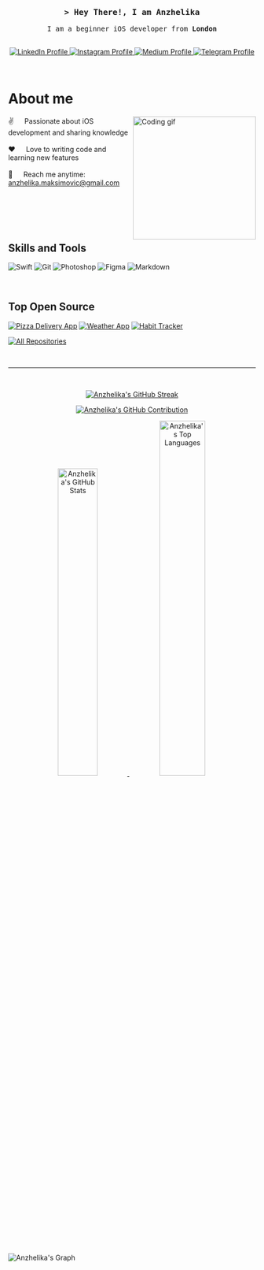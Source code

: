<!-- Intro  -->
<h3 align="center">
    <samp>&gt; Hey There!, I am Anzhelika</samp>
</h3>

<p align="center"> 
  <samp>
     I am a beginner iOS developer from <b>London</b> 
    <br>
    <br>
  </samp>
</p>

<p align="center">
 <a href="https://www.linkedin.com/in/anzhelika-maksimovic" target="_blank">
  <img src="https://img.shields.io/badge/LinkedIn-0077B5?style=for-the-badge&logo=linkedin&logoColor=white" alt="LinkedIn Profile"/>
 </a>
 <a href="https://instagram.com/malini.ka" target="_blank">
  <img src="https://img.shields.io/badge/Instagram-fe4164?style=for-the-badge&logo=instagram&logoColor=white" alt="Instagram Profile" />
 </a>
 <a href="https://medium.com/@anzmax" target="_blank">
  <img src="https://img.shields.io/badge/Medium-000000?style=for-the-badge&logo=medium&logoColor=white" alt="Medium Profile" />
 </a>
 <a href="https://t.me/anzmax" target="_blank">
  <img src="https://img.shields.io/badge/Telegram-26A5E4?style=for-the-badge&logo=telegram&logoColor=white" alt="Telegram Profile" />
 </a>
</p>
<br />

 # About me

 <p>
 <img align="right" width="250" src="https://media.giphy.com/media/6EWyszhJ2kL3ceQuD2/giphy.gif" alt="Coding gif" />
  
 ✌️ &emsp; Passionate about iOS development and sharing knowledge <br/><br/>
 ❤️ &emsp; Love to writing code and learning new features<br/><br/>
 📧 &emsp; Reach me anytime: anzhelika.maksimovic@gmail.com<br/><br/>

</p>

<br/>
<br/>
<br/>

## Skills and Tools

![Swift](https://img.shields.io/badge/Swift-F05138?style=for-the-badge&labelColor=black&logo=swift&logoColor=white)
![Git](https://img.shields.io/badge/Git-F05032?style=for-the-badge&logo=git&logoColor=white)
![Photoshop](https://img.shields.io/badge/Photoshop-31A8FF?style=for-the-badge&labelColor=black&logo=adobe%20photoshop&logoColor=white)
![Figma](https://img.shields.io/badge/Figma-F24E1E?style=for-the-badge&labelColor=black&logo=figma&logoColor=white)
![Markdown](https://img.shields.io/badge/Markdown-000000?style=for-the-badge&logo=markdown&logoColor=white)

<br/>

## Top Open Source 
[![Pizza Delivery App](https://github-readme-stats.vercel.app/api/pin/?username=anzmax&repo=pizza-delivery-app&border_color=7F3FBF&bg_color=ffffff&title_color=333333&text_color=333333&icon_color=7F3FBF)](https://github.com/anzmax/pizza-delivery-app)
[![Weather App](https://github-readme-stats.vercel.app/api/pin/?username=anzmax&repo=weather-app&border_color=7F3FBF&bg_color=ffffff&title_color=333333&text_color=333333&icon_color=7F3FBF)](https://github.com/anzmax/weather-app)
[![Habit Tracker](https://github-readme-stats.vercel.app/api/pin/?username=anzmax&repo=habit-tracker&border_color=7F3FBF&bg_color=ffffff&title_color=333333&text_color=333333&icon_color=7F3FBF)](https://github.com/anzmax/habit-tracker)


<p align="left">
  <a href="https://github.com/anzmax?tab=repositories" target="_blank"><img alt="All Repositories" title="All Repositories" src="https://img.shields.io/badge/-All%20Repos-2962FF?style=for-the-badge&logo=koding&logoColor=white"/></a>
</p>

<br/>
<hr/>
<br/>

<!-- GitHub Streak Stats -->
<p align="center">
  <a href="https://github.com/anzmax">
    <img src="https://github-readme-streak-stats.herokuapp.com/?user=anzmax&theme=light&border=4B0082" alt="Anzhelika's GitHub Streak" />
  </a>
</p>

<!-- GitHub Profile Summary Card -->
<p align="center">
  <a href="https://github.com/anzmax">
    <img src="https://github-profile-summary-cards.vercel.app/api/cards/profile-details?username=anzmax&theme=vue" alt="Anzhelika's GitHub Contribution" />
  </a>
</p>

<!-- GitHub Stats and Top Languages -->
<p align="center">
  <a href="https://github.com/anzmax">
    <img src="https://github-readme-stats.vercel.app/api?username=anzmax&show_icons=true&count_private=true&theme=default&border_color=4B0082&bg_color=FFFFFF&title_color=4B0082&icon_color=4B0082" alt="Anzhelika's GitHub Stats" width="40%" />
    <img src="https://github-readme-stats.vercel.app/api/top-langs/?username=anzmax&langs_count=8&layout=compact&theme=default&border_color=4B0082&bg_color=FFFFFF&title_color=4B0082&icon_color=4B0082" alt="Anzhelika's Top Languages" width="43%" />
  </a>
</p>

<!-- GitHub Activity Graph -->
![Anzhelika's Graph](https://github-readme-activity-graph.vercel.app/graph?username=anzmax&custom_title=Anzhelika's%20GitHub%20Activity%20Graph&bg_color=FFFFFF&color=7F3FBF&line=7F3FBF&point=7F3FBF&area_color=F3E8FF&title_color=7F3FBF&area=true)












